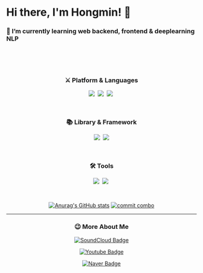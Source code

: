 # Hi there, I'm Hongmin! 👋


<h3>💪 I’m currently learning web backend, frontend & deeplearning NLP </h3>
<br>
<br>
<br>


<h3 align="center"> ⚔ Platform & Languages </h3>
           
<p align="center">
  <img src="https://img.shields.io/badge/Python-3766AB?style=for-the-badge&logo=Python&logoColor=white"/></a>&nbsp
  <img src="https://img.shields.io/badge/C++-00599C?style=for-the-badge&logo=C%2B%2B&logoColor=white"/></a>&nbsp
  <img src="https://img.shields.io/badge/Java-007396?style=for-the-badge&logo=Java&logoColor=white"/></a>&nbsp                           
</p>
<br>


<h3 align="center"> 📚 Library & Framework </h3>
           
<p align="center">
  <img src="https://img.shields.io/badge/React-61DAFB?style=for-the-badge&logo=React&logoColor=white"/></a>&nbsp      
  <img src="https://img.shields.io/badge/Spring-6DB33F?style=for-the-badge&logo=Spring&logoColor=white">
</p>

<br>

<h3 align="center"> 🛠 Tools </h3>

<p align="center">
  <img src="https://img.shields.io/badge/Git-F05032?style=for-the-badge&logo=Git&logoColor=white"/></a>&nbsp
  <img src="https://img.shields.io/badge/Firebase-FFCA28?style=for-the-badge&logo=Firebase&logoColor=white"/></a>&nbsp
</p>

<br>


<div align="center">
  
[![Anurag's GitHub stats](https://github-readme-stats.vercel.app/api?username=honghyeong&show_icons=true&theme=tokyonight)](https://github.com/anuraghazra/github-readme-stats)
[![commit combo](http://commitcombo.com/get?user=honghyeong&theme=Indigo&v=2)](https://github.com/devxb/commitcombo)
</div>

--------------------------------
<h3 align="center">😉 More About Me </h3>

<div align="center">
  
[![SoundCloud Badge](https://img.shields.io/badge/SoundCloud-ff3300?style=flat&logo=SoundCloud&logoColor=white&link=https://soundcloud.com/ohhongmin)](https://soundcloud.com/ohhongmin)
  
 [![Youtube Badge](https://img.shields.io/badge/Youtube-ff3300?style=flat&logo=Youtube&logoColor=white&link=https://www.youtube.com/channel/UCtnXXh9EGx-y6mNzUnfDuRg/channels)](https://www.youtube.com/channel/UCtnXXh9EGx-y6mNzUnfDuRg/channels)

[![Naver Badge](https://img.shields.io/badge/Blog-000000?style=flat&logo=StoryBlok&logoColor=white&link=https://ohhongmin.tistory.com/)](https://ohhongmin.tistory.com/)

</div> 
